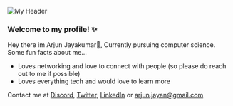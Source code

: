 ![My Header](https://github.com/definitelyarjun/Definitelyarjun/assets/119649647/7641111e-83ce-42f3-a6c6-af37a583535c)
### **Welcome to my profile! ✨**

Hey there im Arjun Jayakumar👋, Currently pursuing computer science.
Some fun facts about me...
- Loves networking and love to connect with people (so please do reach out to me if possible) 
- Loves everything tech and would love to learn more

Contact me at [Discord](https://discord.com/users/710808321531314248), [Twitter](https://twitter.com/definitelyarjun), [LinkedIn](https://www.linkedin.com/in/arjun-jayakumar-8ab471255/) or arjun.jayan@gmail.com
